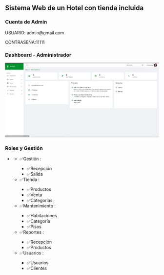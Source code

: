 <h2>Sistema Web de un Hotel con tienda incluida</h2>
<h3>Cuenta de Admin</h3>
<p>USUARIO: admin@gmail.com</p>
<p>CONTRASEÑA:11111</p>
<h3>Dashboard - Administrador</h3>


![imagen](image.png)

 <h3>Roles y Gestión</h3>
    <ul>
        <li>
            <ul>
                <li>✅Gestión :</li>
                <ul>
                    <li>✅Recepción</li>
                    <li>✅Salida</li>
                </ul>
            </ul>
            <ul>
                <li>✅Tienda :</li>
                <ul>
                    <li>✅Productos</li>
                    <li>✅Venta</li>
                    <li>✅Categorías</li>
                </ul>
            </ul>
            <ul>
                <li>✅Mantenimiento :</li>
                <ul>
                    <li>✅Habitaciones</li>
                    <li>✅Categoría</li>
                    <li>✅Pisos</li>
                </ul>
            </ul>
            <ul>
                <li>✅Reportes :</li>
                <ul>
                    <li>✅Recepción</li>
                    <li>✅Productos</li>
                </ul>
            </ul>
            <ul>
                <li>✅Usuarios :</li>
                <ul>
                    <li>✅Usuarios</li>
                    <li>✅Clientes</li>
                </ul>
            </ul>
        </li>
    </ul>

